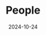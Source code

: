 ---
title: People
date: 2024-10-24

type: landing

sections:
  - block: people
    content:
      title: Meet the Team
      # Choose which groups/teams of users to display.
      #   Edit `user_groups` in each user's profile to add them to one or more of these groups.
      user_groups:
          - Principal Investigators
          - Postdocs
          - PhD Students
          - Masters Students
          - Undergraduate Students
          - Administration
          - Visitors
          - Alumni
          
      sort_by: Params.last_name
      sort_ascending: true
    design:
      show_interests: false
      show_role: true
      show_social: true

  - block: markdown
    content:
      title: Photo Gallery
      subtitle: Snapshots of Togetherness — Our Team Story
      text: |
        <div align="center">
           <img src="47a0a3fa0709389dac09531ed82d58b.jpg" alt="图片描述" width="33%" height="auto">
           <img src="a36ff071733481491d387d05cb2a6aa.jpg" alt="图片描述" width="33%" height="auto">
           <img src="9648088d130e1e9ffd81e8ee2221fdb.jpg" alt="图片描述" width="33%" height="auto">
        </div>
      design:
        columns: '1'


---